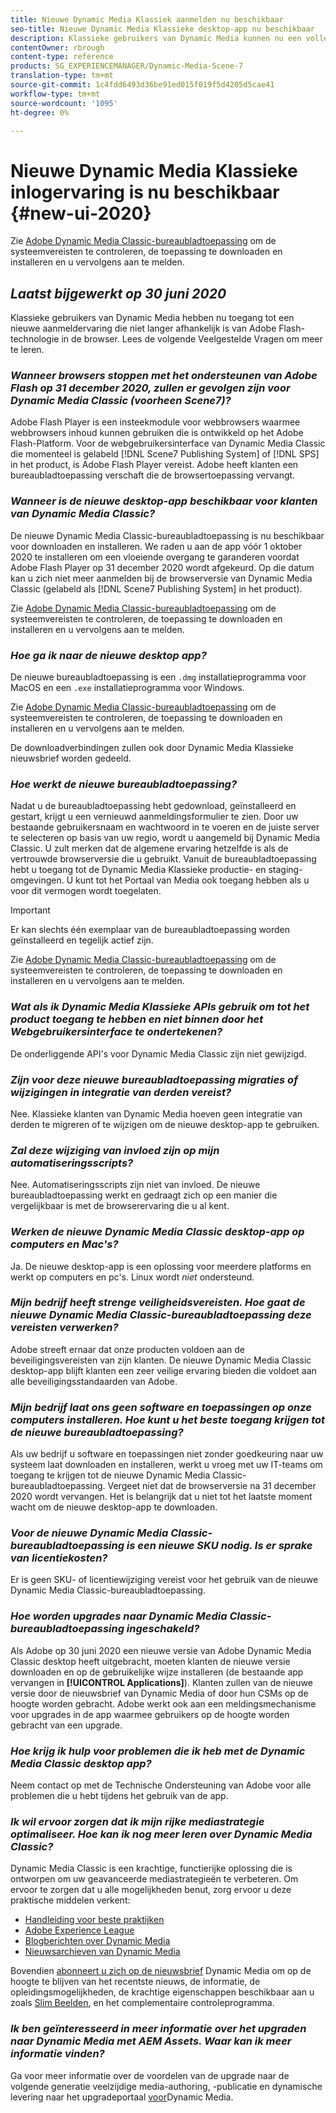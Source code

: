 ```yaml
---
title: Nieuwe Dynamic Media Klassiek aanmelden nu beschikbaar
seo-title: Nieuwe Dynamic Media Klassieke desktop-app nu beschikbaar
description: Klassieke gebruikers van Dynamic Media kunnen nu een volledige vernieuwing van de gebruikersinterface ervaren. De ervaring biedt een bijgewerkte aanmelding met koppelingen naar waardevolle bronnen. Bovendien is deze update niet langer afhankelijk van Adobe Flash-technologie in de browser.
contentOwner: rbrough
content-type: reference
products: SG_EXPERIENCEMANAGER/Dynamic-Media-Scene-7
translation-type: tm+mt
source-git-commit: 1c4fdd6493d36be91ed015f019f5d4205d5cae41
workflow-type: tm+mt
source-wordcount: '1095'
ht-degree: 0%

---
```



# Nieuwe Dynamic Media Klassieke inlogervaring is nu beschikbaar {#new-ui-2020}

Zie [Adobe Dynamic Media Classic-bureaubladtoepassing](/help/dynamic-media-classic-desktop-app.md) om de systeemvereisten te controleren, de toepassing te downloaden en installeren en u vervolgens aan te melden.

## _Laatst bijgewerkt op 30 juni 2020_

Klassieke gebruikers van Dynamic Media hebben nu toegang tot een nieuwe aanmeldervaring die niet langer afhankelijk is van Adobe Flash-technologie in de browser. Lees de volgende Veelgestelde Vragen om meer te leren.

### **_Wanneer browsers stoppen met het ondersteunen van Adobe Flash op 31 december 2020, zullen er gevolgen zijn voor Dynamic Media Classic (voorheen Scene7)?_**

Adobe Flash Player is een insteekmodule voor webbrowsers waarmee webbrowsers inhoud kunnen gebruiken die is ontwikkeld op het Adobe Flash-Platform. Voor de webgebruikersinterface van Dynamic Media Classic die momenteel is gelabeld [!DNL Scene7 Publishing System] of [!DNL SPS] in het product, is Adobe Flash Player vereist. Adobe heeft klanten een bureaubladtoepassing verschaft die de browsertoepassing vervangt.

### **_Wanneer is de nieuwe desktop-app beschikbaar voor klanten van Dynamic Media Classic?_**

De nieuwe Dynamic Media Classic-bureaubladtoepassing is nu beschikbaar voor downloaden en installeren. We raden u aan de app vóór 1 oktober 2020 te installeren om een vloeiende overgang te garanderen voordat Adobe Flash Player op 31 december 2020 wordt afgekeurd.  Op die datum kan u zich niet meer aanmelden bij de browserversie van Dynamic Media Classic (gelabeld als [!DNL Scene7 Publishing System] in het product).

Zie [Adobe Dynamic Media Classic-bureaubladtoepassing](/help/dynamic-media-classic-desktop-app.md) om de systeemvereisten te controleren, de toepassing te downloaden en installeren en u vervolgens aan te melden.

### **_Hoe ga ik naar de nieuwe desktop app?_**

De nieuwe bureaubladtoepassing is een `.dmg` installatieprogramma voor MacOS en een `.exe` installatieprogramma voor Windows.

Zie [Adobe Dynamic Media Classic-bureaubladtoepassing](/help/dynamic-media-classic-desktop-app.md) om de systeemvereisten te controleren, de toepassing te downloaden en installeren en u vervolgens aan te melden.

De downloadverbindingen zullen ook door Dynamic Media Klassieke nieuwsbrief worden gedeeld.

### **_Hoe werkt de nieuwe bureaubladtoepassing?_**

Nadat u de bureaubladtoepassing hebt gedownload, geïnstalleerd en gestart, krijgt u een vernieuwd aanmeldingsformulier te zien. Door uw bestaande gebruikersnaam en wachtwoord in te voeren en de juiste server te selecteren op basis van uw regio, wordt u aangemeld bij Dynamic Media Classic. U zult merken dat de algemene ervaring hetzelfde is als de vertrouwde browserversie die u gebruikt. Vanuit de bureaubladtoepassing hebt u toegang tot de Dynamic Media Klassieke productie- en staging-omgevingen. U kunt tot het Portaal van Media ook toegang hebben als u voor dit vermogen wordt toegelaten.

>[!IMPORTANT]
>
>Er kan slechts één exemplaar van de bureaubladtoepassing worden geïnstalleerd en tegelijk actief zijn.

Zie [Adobe Dynamic Media Classic-bureaubladtoepassing](/help/dynamic-media-classic-desktop-app.md) om de systeemvereisten te controleren, de toepassing te downloaden en installeren en u vervolgens aan te melden.

### **_Wat als ik Dynamic Media Klassieke APIs gebruik om tot het product toegang te hebben en niet binnen door het Webgebruikersinterface te ondertekenen?_**

De onderliggende API&#39;s voor Dynamic Media Classic zijn niet gewijzigd.

### **_Zijn voor deze nieuwe bureaubladtoepassing migraties of wijzigingen in integratie van derden vereist?_**

Nee. Klassieke klanten van Dynamic Media hoeven geen integratie van derden te migreren of te wijzigen om de nieuwe desktop-app te gebruiken.

### **_Zal deze wijziging van invloed zijn op mijn automatiseringsscripts?_**

Nee. Automatiseringsscripts zijn niet van invloed. De nieuwe bureaubladtoepassing werkt en gedraagt zich op een manier die vergelijkbaar is met de browserervaring die u al kent.

### **_Werken de nieuwe Dynamic Media Classic desktop-app op computers en Mac&#39;s?_**

Ja. De nieuwe desktop-app is een oplossing voor meerdere platforms en werkt op computers en pc&#39;s. Linux wordt *niet* ondersteund.

### **_Mijn bedrijf heeft strenge veiligheidsvereisten. Hoe gaat de nieuwe Dynamic Media Classic-bureaubladtoepassing deze vereisten verwerken?_**

Adobe streeft ernaar dat onze producten voldoen aan de beveiligingsvereisten van zijn klanten. De nieuwe Dynamic Media Classic desktop-app blijft klanten een zeer veilige ervaring bieden die voldoet aan alle beveiligingsstandaarden van Adobe.

### **_Mijn bedrijf laat ons geen software en toepassingen op onze computers installeren. Hoe kunt u het beste toegang krijgen tot de nieuwe bureaubladtoepassing?_**

Als uw bedrijf u software en toepassingen niet zonder goedkeuring naar uw systeem laat downloaden en installeren, werkt u vroeg met uw IT-teams om toegang te krijgen tot de nieuwe Dynamic Media Classic-bureaubladtoepassing. Vergeet niet dat de browserversie na 31 december 2020 wordt vervangen. Het is belangrijk dat u niet tot het laatste moment wacht om de nieuwe desktop-app te downloaden.

### **_Voor de nieuwe Dynamic Media Classic-bureaubladtoepassing is een nieuwe SKU nodig. Is er sprake van licentiekosten?_**

Er is geen SKU- of licentiewijziging vereist voor het gebruik van de nieuwe Dynamic Media Classic-bureaubladtoepassing.

### **_Hoe worden upgrades naar Dynamic Media Classic-bureaubladtoepassing ingeschakeld?_**

Als Adobe op 30 juni 2020 een nieuwe versie van Adobe Dynamic Media Classic desktop heeft uitgebracht, moeten klanten de nieuwe versie downloaden en op de gebruikelijke wijze installeren (de bestaande app vervangen in **[!UICONTROL Applications]**). Klanten zullen van de nieuwe versie door de nieuwsbrief van Dynamic Media of door hun CSMs op de hoogte worden gebracht. Adobe werkt ook aan een meldingsmechanisme voor upgrades in de app waarmee gebruikers op de hoogte worden gebracht van een upgrade.

### **_Hoe krijg ik hulp voor problemen die ik heb met de Dynamic Media Classic desktop app?_**

Neem contact op met de Technische Ondersteuning van Adobe voor alle problemen die u hebt tijdens het gebruik van de app.

### **_Ik wil ervoor zorgen dat ik mijn rijke mediastrategie optimaliseer. Hoe kan ik nog meer leren over Dynamic Media Classic?_**

Dynamic Media Classic is een krachtige, functierijke oplossing die is ontworpen om uw geavanceerde mediastrategieën te verbeteren. Om ervoor te zorgen dat u alle mogelijkheden benut, zorg ervoor u deze praktische middelen verkent:

* [Handleiding voor beste praktijken](https://www.adobe.com/content/dam/www/us/en/marketing/experience-manager-assets/dynamic-media/adobe-dynamic-media-classic-best-practices-guide.pdf)
* [Adobe Experience League](https://guided.adobe.com/#recommended/solutions/experience-manager)
* [Blogberichten over Dynamic Media](https://theblog.adobe.com/tag/dynamic-media/)
* [Nieuwsarchieven van Dynamic Media](https://docs.adobe.com/content/help/en/dynamic-media-classic/using/dynamic-media-newsletter.html)

Bovendien [abonneert u zich op de nieuwsbrief](https://www.adobe.com/subscription/dynamic-media-newsletter.html) Dynamic Media om op de hoogte te blijven van het recentste nieuws, de informatie, de opleidingsmogelijkheden, de krachtige eigenschappen beschikbaar aan u zoals [Slim Beelden](https://helpx.adobe.com/experience-manager/6-3/assets/using/imaging-faq.html), en het complementaire controleprogramma.

### **_Ik ben geïnteresseerd in meer informatie over het upgraden naar Dynamic Media met AEM Assets. Waar kan ik meer informatie vinden?_**

Ga voor meer informatie over de voordelen van de upgrade naar de volgende generatie veelzijdige media-authoring, -publicatie en dynamische levering naar het upgradeportaal [voor](http://exploreadobe.com/dynamic-media-upgrade/)Dynamic Media.

